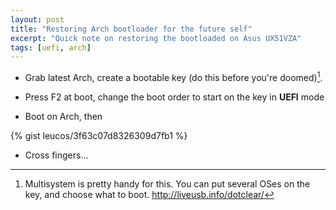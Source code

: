 ```yaml
---
layout: post
title: "Restoring Arch bootloader for the future self"
excerpt: "Quick note on restoring the bootloaded on Asus UX51VZA"
tags: [uefi, arch]
---
```


- Grab latest Arch, create a bootable key (do this before you're doomed)[^1]. 

- Press F2 at boot, change the boot order to start on the key in __UEFI__ mode

- Boot on Arch, then

{% gist leucos/3f63c07d8326309d7fb1 %}

- Cross fingers...

[^1]: Multisystem is pretty handy for this. You can put several OSes on the key, and choose what to boot. <http://liveusb.info/dotclear/>
